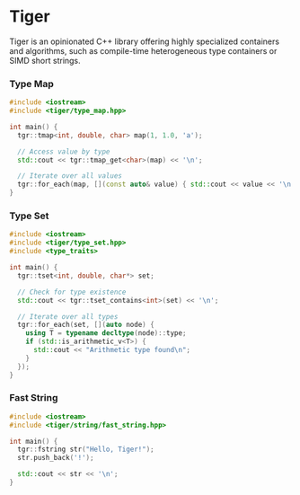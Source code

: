 # Tiger

Tiger is an opinionated C++ library offering highly specialized containers and algorithms, such as compile-time heterogeneous type containers or SIMD short strings.

### Type Map

```cpp
#include <iostream>
#include <tiger/type_map.hpp>

int main() {
  tgr::tmap<int, double, char> map(1, 1.0, 'a');

  // Access value by type
  std::cout << tgr::tmap_get<char>(map) << '\n';

  // Iterate over all values
  tgr::for_each(map, [](const auto& value) { std::cout << value << '\n'; });
}
```

### Type Set

```cpp
#include <iostream>
#include <tiger/type_set.hpp>
#include <type_traits>

int main() {
  tgr::tset<int, double, char*> set;

  // Check for type existence
  std::cout << tgr::tset_contains<int>(set) << '\n';

  // Iterate over all types
  tgr::for_each(set, [](auto node) {
    using T = typename decltype(node)::type;
    if (std::is_arithmetic_v<T>) {
      std::cout << "Arithmetic type found\n";
    }
  });
}
```

### Fast String

```cpp
#include <iostream>
#include <tiger/string/fast_string.hpp>

int main() {
  tgr::fstring str("Hello, Tiger!");
  str.push_back('!');

  std::cout << str << '\n';
}
```

